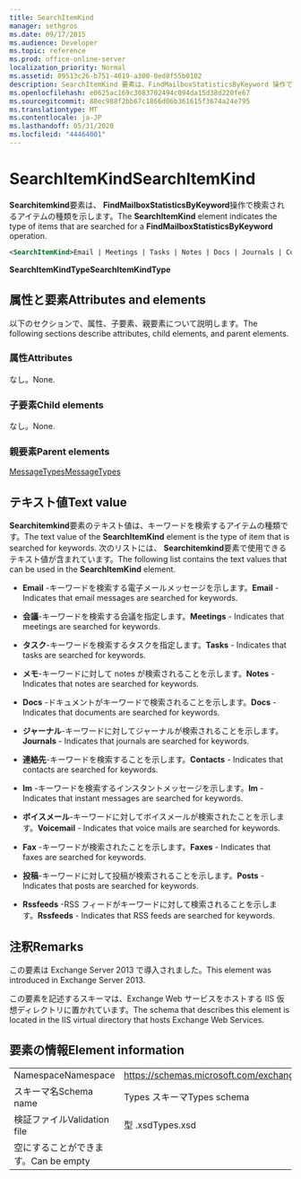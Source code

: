 ```yaml
---
title: SearchItemKind
manager: sethgros
ms.date: 09/17/2015
ms.audience: Developer
ms.topic: reference
ms.prod: office-online-server
localization_priority: Normal
ms.assetid: 89513c26-b751-4619-a300-0ed8f55b0102
description: SearchItemKind 要素は、FindMailboxStatisticsByKeyword 操作で検索されるアイテムの種類を示します。
ms.openlocfilehash: e0625ac169c3083702494c094da15d38d220fe67
ms.sourcegitcommit: 88ec988f2bb67c1866d06b361615f3674a24e795
ms.translationtype: MT
ms.contentlocale: ja-JP
ms.lasthandoff: 05/31/2020
ms.locfileid: "44464001"
---
```

# <a name="searchitemkind"></a><span data-ttu-id="465b3-103">SearchItemKind</span><span class="sxs-lookup"><span data-stu-id="465b3-103">SearchItemKind</span></span>

<span data-ttu-id="465b3-104">**Searchitemkind**要素は、 **FindMailboxStatisticsByKeyword**操作で検索されるアイテムの種類を示します。</span><span class="sxs-lookup"><span data-stu-id="465b3-104">The **SearchItemKind** element indicates the type of items that are searched for a **FindMailboxStatisticsByKeyword** operation.</span></span> 
  
```XML
<SearchItemKind>Email | Meetings | Tasks | Notes | Docs | Journals | Contacts | Im | Voicemail | Faxes | Posts | Rssfeeds</SearchItemKind>
```

 <span data-ttu-id="465b3-105">**SearchItemKindType**</span><span class="sxs-lookup"><span data-stu-id="465b3-105">**SearchItemKindType**</span></span>
## <a name="attributes-and-elements"></a><span data-ttu-id="465b3-106">属性と要素</span><span class="sxs-lookup"><span data-stu-id="465b3-106">Attributes and elements</span></span>

<span data-ttu-id="465b3-107">以下のセクションで、属性、子要素、親要素について説明します。</span><span class="sxs-lookup"><span data-stu-id="465b3-107">The following sections describe attributes, child elements, and parent elements.</span></span>
  
### <a name="attributes"></a><span data-ttu-id="465b3-108">属性</span><span class="sxs-lookup"><span data-stu-id="465b3-108">Attributes</span></span>

<span data-ttu-id="465b3-109">なし。</span><span class="sxs-lookup"><span data-stu-id="465b3-109">None.</span></span>
  
### <a name="child-elements"></a><span data-ttu-id="465b3-110">子要素</span><span class="sxs-lookup"><span data-stu-id="465b3-110">Child elements</span></span>

<span data-ttu-id="465b3-111">なし。</span><span class="sxs-lookup"><span data-stu-id="465b3-111">None.</span></span>
  
### <a name="parent-elements"></a><span data-ttu-id="465b3-112">親要素</span><span class="sxs-lookup"><span data-stu-id="465b3-112">Parent elements</span></span>

[<span data-ttu-id="465b3-113">MessageTypes</span><span class="sxs-lookup"><span data-stu-id="465b3-113">MessageTypes</span></span>](messagetypes.md)
  
## <a name="text-value"></a><span data-ttu-id="465b3-114">テキスト値</span><span class="sxs-lookup"><span data-stu-id="465b3-114">Text value</span></span>

<span data-ttu-id="465b3-115">**Searchitemkind**要素のテキスト値は、キーワードを検索するアイテムの種類です。</span><span class="sxs-lookup"><span data-stu-id="465b3-115">The text value of the **SearchItemKind** element is the type of item that is searched for keywords.</span></span> <span data-ttu-id="465b3-116">次のリストには、 **Searchitemkind**要素で使用できるテキスト値が含まれています。</span><span class="sxs-lookup"><span data-stu-id="465b3-116">The following list contains the text values that can be used in the **SearchItemKind** element.</span></span> 
  
- <span data-ttu-id="465b3-117">**Email** -キーワードを検索する電子メールメッセージを示します。</span><span class="sxs-lookup"><span data-stu-id="465b3-117">**Email** - Indicates that email messages are searched for keywords.</span></span> 
    
- <span data-ttu-id="465b3-118">**会議**-キーワードを検索する会議を指定します。</span><span class="sxs-lookup"><span data-stu-id="465b3-118">**Meetings** - Indicates that meetings are searched for keywords.</span></span> 
    
- <span data-ttu-id="465b3-119">**タスク**-キーワードを検索するタスクを指定します。</span><span class="sxs-lookup"><span data-stu-id="465b3-119">**Tasks** - Indicates that tasks are searched for keywords.</span></span> 
    
- <span data-ttu-id="465b3-120">**メモ**-キーワードに対して notes が検索されることを示します。</span><span class="sxs-lookup"><span data-stu-id="465b3-120">**Notes** - Indicates that notes are searched for keywords.</span></span> 
    
- <span data-ttu-id="465b3-121">**Docs** -ドキュメントがキーワードで検索されることを示します。</span><span class="sxs-lookup"><span data-stu-id="465b3-121">**Docs** - Indicates that documents are searched for keywords.</span></span> 
    
- <span data-ttu-id="465b3-122">**ジャーナル**-キーワードに対してジャーナルが検索されることを示します。</span><span class="sxs-lookup"><span data-stu-id="465b3-122">**Journals** - Indicates that journals are searched for keywords.</span></span> 
    
- <span data-ttu-id="465b3-123">**連絡先**-キーワードを検索することを示します。</span><span class="sxs-lookup"><span data-stu-id="465b3-123">**Contacts** - Indicates that contacts are searched for keywords.</span></span> 
    
- <span data-ttu-id="465b3-124">**Im** -キーワードを検索するインスタントメッセージを示します。</span><span class="sxs-lookup"><span data-stu-id="465b3-124">**Im** - Indicates that instant messages are searched for keywords.</span></span> 
    
- <span data-ttu-id="465b3-125">**ボイスメール**-キーワードに対してボイスメールが検索されたことを示します。</span><span class="sxs-lookup"><span data-stu-id="465b3-125">**Voicemail** - Indicates that voice mails are searched for keywords.</span></span> 
    
- <span data-ttu-id="465b3-126">**Fax** -キーワードが検索されたことを示します。</span><span class="sxs-lookup"><span data-stu-id="465b3-126">**Faxes** - Indicates that faxes are searched for keywords.</span></span> 
    
- <span data-ttu-id="465b3-127">**投稿**-キーワードに対して投稿が検索されることを示します。</span><span class="sxs-lookup"><span data-stu-id="465b3-127">**Posts** - Indicates that posts are searched for keywords.</span></span> 
    
- <span data-ttu-id="465b3-128">**Rssfeeds** -RSS フィードがキーワードに対して検索されることを示します。</span><span class="sxs-lookup"><span data-stu-id="465b3-128">**Rssfeeds** - Indicates that RSS feeds are searched for keywords.</span></span> 
    
## <a name="remarks"></a><span data-ttu-id="465b3-129">注釈</span><span class="sxs-lookup"><span data-stu-id="465b3-129">Remarks</span></span>

<span data-ttu-id="465b3-130">この要素は Exchange Server 2013 で導入されました。</span><span class="sxs-lookup"><span data-stu-id="465b3-130">This element was introduced in Exchange Server 2013.</span></span>
  
<span data-ttu-id="465b3-131">この要素を記述するスキーマは、Exchange Web サービスをホストする IIS 仮想ディレクトリに置かれています。</span><span class="sxs-lookup"><span data-stu-id="465b3-131">The schema that describes this element is located in the IIS virtual directory that hosts Exchange Web Services.</span></span>
  
## <a name="element-information"></a><span data-ttu-id="465b3-132">要素の情報</span><span class="sxs-lookup"><span data-stu-id="465b3-132">Element information</span></span>

|||
|:-----|:-----|
|<span data-ttu-id="465b3-133">Namespace</span><span class="sxs-lookup"><span data-stu-id="465b3-133">Namespace</span></span>  <br/> |https://schemas.microsoft.com/exchange/services/2006/types  <br/> |
|<span data-ttu-id="465b3-134">スキーマ名</span><span class="sxs-lookup"><span data-stu-id="465b3-134">Schema name</span></span>  <br/> |<span data-ttu-id="465b3-135">Types スキーマ</span><span class="sxs-lookup"><span data-stu-id="465b3-135">Types schema</span></span>  <br/> |
|<span data-ttu-id="465b3-136">検証ファイル</span><span class="sxs-lookup"><span data-stu-id="465b3-136">Validation file</span></span>  <br/> |<span data-ttu-id="465b3-137">型 .xsd</span><span class="sxs-lookup"><span data-stu-id="465b3-137">Types.xsd</span></span>  <br/> |
|<span data-ttu-id="465b3-138">空にすることができます。</span><span class="sxs-lookup"><span data-stu-id="465b3-138">Can be empty</span></span>  <br/> ||
   

